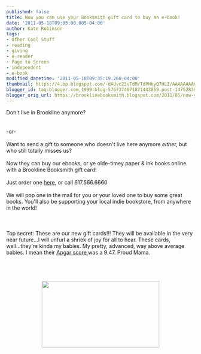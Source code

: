 ```yaml
---
published: false
title: Now you can use your Booksmith gift card to buy an e-book!
date: '2011-05-18T09:03:00.005-04:00'
author: Kate Robinson
tags:
- Other Cool Stuff
- reading
- giving
- e-reader
- Page to Screen
- independent
- e-book
modified_datetime: '2011-05-18T09:35:19.260-04:00'
thumbnail: https://4.bp.blogspot.com/-dAUvc23uTdM/TdPHkyQ7HLI/AAAAAAAAARQ/bvoIupQd5JY/s72-c/givex.JPG
blogger_id: tag:blogger.com,1999:blog-5767374071871443859.post-147528396167365758
blogger_orig_url: https://brooklinebooksmith.blogspot.com/2011/05/now-you-can-use-your-booksmith-gift.html
---
```


Don't live in Brookline anymore?<br /><br /><br />-or-<br /><br />Want to send a gift to someone who doesn't live here anymore <em>either, </em>but who still totally misses us?<br /><br />Now they can buy our ebooks, or ye olde-timey paper &amp; ink books online with a Brookline Booksmith gift card!<br /><br />Just order one <a href="https://www.brooklinebooksmith-shop.com/gift-card">here</a>, or call 617.566.6660<br /><br />We will pop one in the mail for you or your loved one to buy some great books. You'll also be supporting your local indie bookstore, from anywhere in the world!<br /><br /><br /><br />Top secret: These are our new gift cards!!! They will be available in the very near future...I will unfurl a shriek of joy for all to hear. These cards, well...they're kinda my babies. My pretty, advanced, way above average babies. I mean their <a href="https://en.wikipedia.org/wiki/Apgar_score">Apgar score </a>was a 9.47. Proud Mama.<br /><br /><br /><br /><br /><img style="TEXT-ALIGN: center; MARGIN: 0px auto 10px; WIDTH: 314px; DISPLAY: block; HEIGHT: 179px; CURSOR: hand" id="BLOGGER_PHOTO_ID_5608045395788373170" border="0" alt="" src="https://4.bp.blogspot.com/-dAUvc23uTdM/TdPHkyQ7HLI/AAAAAAAAARQ/bvoIupQd5JY/s400/givex.JPG" />